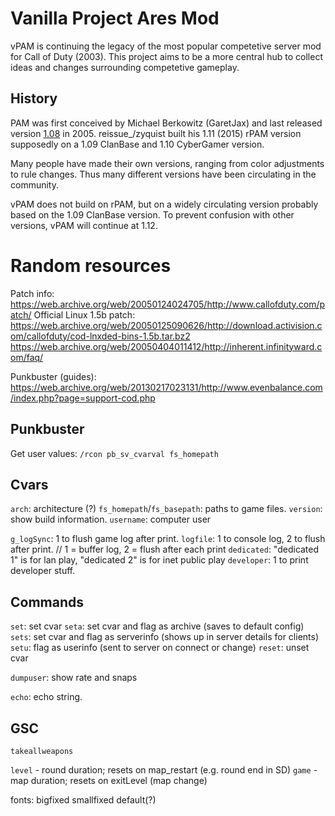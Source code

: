 # Vanilla Project Ares Mod

vPAM is continuing the legacy of the most popular competetive server mod for Call of Duty (2003). This project aims to be a more central hub to collect ideas and changes surrounding competetive gameplay.

## History

PAM was first conceived by Michael Berkowitz (GaretJax) and last released version [1.08](https://web.archive.org/web/20060205201311/http://garetgg.com/xoops/modules/mydownloads/) in 2005. reissue_/zyquist built his 1.11 (2015) rPAM version supposedly on a 1.09 ClanBase and 1.10 CyberGamer version.

Many people have made their own versions, ranging from color adjustments to rule changes. Thus many different versions have been circulating in the community.

vPAM does not build on rPAM, but on a widely circulating version probably based on the 1.09 ClanBase version. To prevent confusion with other versions, vPAM will continue at 1.12.


# Random resources

Patch info: https://web.archive.org/web/20050124024705/http://www.callofduty.com/patch/
Official Linux 1.5b patch: https://web.archive.org/web/20050125090626/http://download.activision.com/callofduty/cod-lnxded-bins-1.5b.tar.bz2
https://web.archive.org/web/20050404011412/http://inherent.infinityward.com/faq/

Punkbuster (guides): https://web.archive.org/web/20130217023131/http://www.evenbalance.com/index.php?page=support-cod.php

## Punkbuster

Get user values: `/rcon pb_sv_cvarval fs_homepath`

## Cvars

`arch`: architecture (?)
`fs_homepath`/`fs_basepath`: paths to game files.
`version`: show build information.
`username`: computer user

`g_logSync`: 1 to flush game log after print.
`logfile`: 1 to console log, 2 to flush after print. // 1 = buffer log, 2 = flush after each print
`dedicated`: "dedicated 1" is for lan play, "dedicated 2" is for inet public play
`developer`: 1 to print developer stuff.

## Commands

`set`: set cvar
`seta`: set cvar and flag as archive (saves to default config)
`sets`: set cvar and flag as serverinfo (shows up in server details for clients)
`setu`: flag as userinfo (sent to server on connect or change)
`reset`: unset cvar

`dumpuser`: show rate and snaps

`echo`: echo string.

## GSC

`takeallweapons`

`level` - round duration; resets on map_restart (e.g. round end in SD)
`game` - map duration; resets on exitLevel (map change)

fonts: bigfixed smallfixed default(?)
